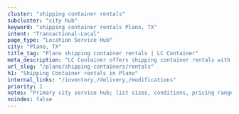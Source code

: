 ```yaml
---
cluster: "shipping container rentals"
subcluster: "city hub"
keyword: "shipping container rentals Plano, TX"
intent: "Transactional-Local"
page_type: "Location Service Hub"
city: "Plano, TX"
title_tag: "Plano shipping container rentals | LC Container"
meta_description: "LC Container offers shipping container rentals with delivery in Plano, TX. Local. Fast quotes. Since 2003."
url_slug: "/plano/shipping-containers/rentals"
h1: "Shipping Container rentals in Plano"
internal_links: "/inventory,/delivery,/modifications"
priority: 1
notes: "Primary city service hub; list sizes, conditions, pricing ranges, photos, testimonials."
noindex: false
---
```


<!-- TODO: Add unique city/inventory copy, images, and internal links here. -->
